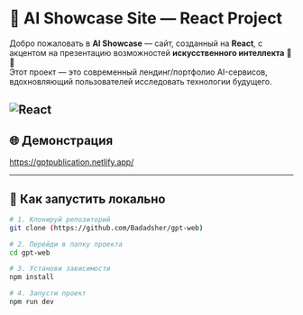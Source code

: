 # 🤖 AI Showcase Site — React Project

Добро пожаловать в **AI Showcase** — сайт, созданный на **React**, с акцентом на презентацию возможностей **искусственного интеллекта** 🧠✨  
Этот проект — это современный лендинг/портфолио AI-сервисов, вдохновляющий пользователей исследовать технологии будущего.

![React](https://img.shields.io/badge/React-blue?logo=react)
---

## 🌐 Демонстрация
https://gptpublication.netlify.app/

---
## 🚀 Как запустить локально

```bash
# 1. Клонируй репозиторий
git clone (https://github.com/Badadsher/gpt-web)

# 2. Перейди в папку проекта
cd gpt-web

# 3. Установи зависимости
npm install

# 4. Запусти проект
npm run dev
